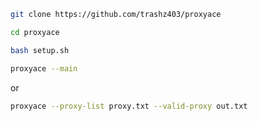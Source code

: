 
```bash
git clone https://github.com/trashz403/proxyace
```

```bash
cd proxyace
```

```bash
bash setup.sh
```

```bash
proxyace --main
```

or 

```bash
proxyace --proxy-list proxy.txt --valid-proxy out.txt
```
